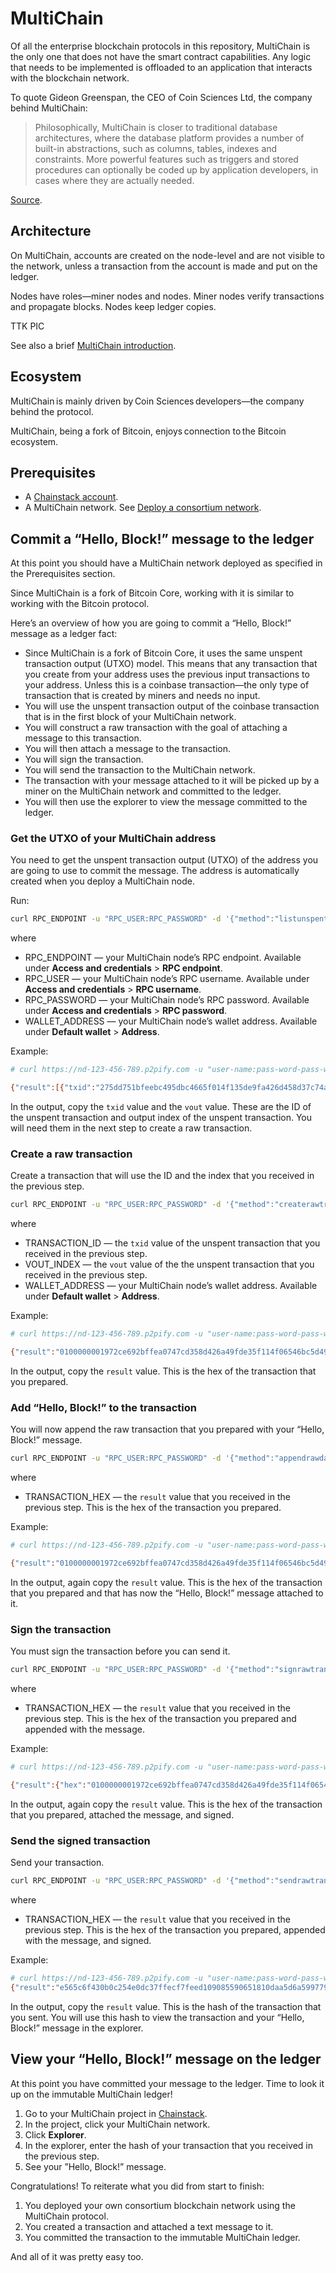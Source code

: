 # MultiChain

Of all the enterprise blockchain protocols in this repository, MultiChain is the only one that does not have the smart contract capabilities. Any logic that needs to be implemented is offloaded to an application that interacts with the blockchain network.

To quote Gideon Greenspan, the CEO of Coin Sciences Ltd, the company behind MultiChain:

> Philosophically, MultiChain is closer to traditional database architectures, where the database platform provides a number of built-in abstractions,
> such as columns, tables, indexes and constraints. More powerful features such as triggers and stored procedures can optionally be coded up by
> application developers, in cases where they are actually needed.

[Source](https://www.multichain.com/blog/2018/12/smart-contract-showdown/).

## Architecture

On MultiChain, accounts are created on the node-level and are not visible to the network, unless a transaction from the account is made and put on the ledger.

Nodes have roles—miner nodes and nodes. Miner nodes verify transactions and propagate blocks. Nodes keep ledger copies.

TTK PIC

See also a brief [MultiChain introduction](https://docs.chainstack.com/blockchains/multichain).

## Ecosystem

MultiChain is mainly driven by Coin Sciences developers—the company behind the protocol.

MultiChain, being a fork of Bitcoin, enjoys connection to the Bitcoin ecosystem.

## Prerequisites

* A [Chainstack account](https://console.chainstack.com/).
* A MultiChain network. See [Deploy a consortium network](https://docs.chainstack.com/platform/deploy-a-consortium-network).

## Commit a “Hello, Block!” message to the ledger

At this point you should have a MultiChain network deployed as specified in the Prerequisites section.

Since MultiChain is a fork of Bitcoin Core, working with it is similar to working with the Bitcoin protocol.

Here’s an overview of how you are going to commit a “Hello, Block!” message as a ledger fact:

* Since MultiChain is a fork of Bitcoin Core, it uses the same unspent transaction output (UTXO) model. This means that any transaction that you create from your address uses the previous input transactions to your address. Unless this is a coinbase transaction—the only type of transaction that is created by miners and needs no input.
* You will use the unspent transaction output of the coinbase transaction that is in the first block of your MultiChain network.
* You will construct a raw transaction with the goal of attaching a message to this transaction.
* You will then attach a message to the transaction.
* You will sign the transaction.
* You will send the transaction to the MultiChain network.
* The transaction with your message attached to it will be picked up by a miner on the MultiChain network and committed to the ledger.
* You will then use the explorer to view the message committed to the ledger.

### Get the UTXO of your MultiChain address

You need to get the unspent transaction output (UTXO) of the address you are going to use to commit the message. The address is automatically created when you deploy a MultiChain node.

Run:

``` bash
curl RPC_ENDPOINT -u "RPC_USER:RPC_PASSWORD" -d '{"method":"listunspent","params":[0,999999,["WALLET_ADDRESS"]],"id":0}'
```

where

* RPC_ENDPOINT — your MultiChain node’s RPC endpoint. Available under **Access and credentials** > **RPC endpoint**.
* RPC_USER — your MultiChain node’s RPC username. Available under **Access and credentials** > **RPC username**.
* RPC_PASSWORD — your MultiChain node’s RPC password. Available under **Access and credentials** > **RPC password**.
* WALLET_ADDRESS — your MultiChain node’s wallet address. Available under **Default wallet** > **Address**.

Example:

``` bash
# curl https://nd-123-456-789.p2pify.com -u "user-name:pass-word-pass-word-pass-word" -d '{"method":"listunspent","params":[0,999999,["1KMhZ2btBe98cbdky1drfB5gaZHban8wDdAjQf"]],"id":0}'

{"result":[{"txid":"275dd751bfeebc495dbc4665f014f135de9fa426d458d37c74a0febf92e62c97","vout":0,"address":"1KMhZ2btBe98cbdky1drfB5gaZHban8wDdAjQf","account":"","scriptPubKey":"76a91487d23acdf7e4ad72db0e99c5d60886b47241903988ac1473706b700700000000000000ffffffff812aaa5f75","amount":0,"confirmations":11,"cansend":true,"spendable":true,"assets":[],"permissions":[{"for":null,"connect":true,"send":true,"receive":true,"create":false,"issue":false,"mine":false,"admin":false,"activate":false,"custom":[],"startblock":0,"endblock":4294967295,"timestamp":1604987521}]}],"error":null,"id":0}
```

In the output, copy the `txid` value and the `vout` value. These are the ID of the unspent transaction and output index of the unspent transaction. You will need them in the next step to create a raw transaction.

### Create a raw transaction

Create a transaction that will use the ID and the index that you received in the previous step.

``` bash
curl RPC_ENDPOINT -u "RPC_USER:RPC_PASSWORD" -d '{"method":"createrawtransaction","params":[[{"txid":"TRANSACTION_ID","vout":VOUT_INDEX}],{"WALLET_ADDRESS":0}],"id":1}'
```

where

* TRANSACTION_ID — the `txid` value of the unspent transaction that you received in the previous step.
* VOUT_INDEX — the `vout` value of the the unspent transaction that you received in the previous step.
* WALLET_ADDRESS — your MultiChain node’s wallet address. Available under **Default wallet** > **Address**.

Example:

``` bash
# curl https://nd-123-456-789.p2pify.com -u "user-name:pass-word-pass-word-pass-word" -d '{"method":"createrawtransaction","params":[[{"txid":"275dd751bfeebc495dbc4665f014f135de9fa426d458d37c74a0febf92e62c97","vout":0}],{"1KMhZ2btBe98cbdky1drfB5gaZHban8wDdAjQf":0}],"id":1}'

{"result":"0100000001972ce692bffea0747cd358d426a49fde35f114f06546bc5d49bceebf51d75d270000000000ffffffff0100000000000000001976a91487d23acdf7e4ad72db0e99c5d60886b47241903988ac00000000","error":null,"id":1}
```

In the output, copy the `result` value. This is the hex of the transaction that you prepared.

### Add “Hello, Block!” to the transaction

You will now append the raw transaction that you prepared with your “Hello, Block!” message.

``` bash
curl RPC_ENDPOINT -u "RPC_USER:RPC_PASSWORD" -d '{"method":"appendrawdata","params":["TRANSACTION_HEX",{"text":"Hello, Block!"}],"id":2}'
```

where

* TRANSACTION_HEX — the `result` value that you received in the previous step. This is the hex of the transaction you prepared.

Example:

``` bash
# curl https://nd-123-456-789.p2pify.com -u "user-name:pass-word-pass-word-pass-word" -d '{"method":"appendrawdata","params":["0100000001972ce692bffea0747cd358d426a49fde35f114f06546bc5d49bceebf51d75d270000000000ffffffff0100000000000000001976a91487d23acdf7e4ad72db0e99c5d60886b47241903988ac00000000",{"text":"Hello, Block!"}],"id":2}'

{"result":"0100000001972ce692bffea0747cd358d426a49fde35f114f06546bc5d49bceebf51d75d270000000000ffffffff0200000000000000001976a91487d23acdf7e4ad72db0e99c5d60886b47241903988ac0000000000000000160573706b6601756a0d48656c6c6f2c20426c6f636b2100000000","error":null,"id":2}
```

In the output, again copy the `result` value. This is the hex of the transaction that you prepared and that has now the “Hello, Block!” message attached to it.

### Sign the transaction

You must sign the transaction before you can send it.

``` bash
curl RPC_ENDPOINT -u "RPC_USER:RPC_PASSWORD" -d '{"method":"signrawtransaction","params":["TRANSACTION_HEX"],"id":3}
```

where

* TRANSACTION_HEX — the `result` value that you received in the previous step. This is the hex of the transaction you prepared and appended with the message.

Example:

``` bash
# curl https://nd-123-456-789.p2pify.com -u "user-name:pass-word-pass-word-pass-word" -d '{"method":"signrawtransaction","params":["0100000001972ce692bffea0747cd358d426a49fde35f114f06546bc5d49bceebf51d75d270000000000ffffffff0200000000000000001976a91487d23acdf7e4ad72db0e99c5d60886b47241903988ac0000000000000000160573706b6601756a0d48656c6c6f2c20426c6f636b2100000000"],"id":3}'

{"result":{"hex":"0100000001972ce692bffea0747cd358d426a49fde35f114f06546bc5d49bceebf51d75d27000000006a47304402205e7ee933fd8d4326b94eb91d612628a7e70bc44a211da15161f2fe0810a9a12a022010afba9c9f2936c04806905413f3842f6f9aec7e7de9618f1c3b5293d509d15f012102c9529cc66527d40325631d8a5d7533ec2d562a9870d66353fa01835349338f2fffffffff0200000000000000001976a91487d23acdf7e4ad72db0e99c5d60886b47241903988ac0000000000000000160573706b6601756a0d48656c6c6f2c20426c6f636b2100000000","complete":true},"error":null,"id":3}
```

In the output, again copy the `result` value. This is the hex of the transaction that you prepared, attached the message, and signed.

### Send the signed transaction

Send your transaction.

``` bash
curl RPC_ENDPOINT -u "RPC_USER:RPC_PASSWORD" -d '{"method":"sendrawtransaction","params":["TRANSACTION_HEX"],"id":4}'
```

where

* TRANSACTION_HEX — the `result` value that you received in the previous step. This is the hex of the transaction you prepared, appended with the message, and signed.

Example:

``` bash
# curl https://nd-123-456-789.p2pify.com -u "user-name:pass-word-pass-word-pass-word" -d '{"method":"sendrawtransaction","params":["0100000001972ce692bffea0747cd358d426a49fde35f114f06546bc5d49bceebf51d75d27000000006a47304402205e7ee933fd8d4326b94eb91d612628a7e70bc44a211da15161f2fe0810a9a12a022010afba9c9f2936c04806905413f3842f6f9aec7e7de9618f1c3b5293d509d15f012102c9529cc66527d40325631d8a5d7533ec2d562a9870d66353fa01835349338f2fffffffff0200000000000000001976a91487d23acdf7e4ad72db0e99c5d60886b47241903988ac0000000000000000160573706b6601756a0d48656c6c6f2c20426c6f636b2100000000"],"id":4}'
{"result":"e565c6f430b0c254e0dc37ffecf7feed109085590651810daa5d6a5997792fb5","error":null,"id":4}
```

In the output, copy the `result` value. This is the hash of the transaction that you sent. You will use this hash to view the transaction and your “Hello, Block!” message in the explorer.

## View your “Hello, Block!” message on the ledger

At this point you have committed your message to the ledger. Time to look it up on the immutable MultiChain ledger!

1. Go to your MultiChain project in [Chainstack](https://console.chainstack.com/).
1. In the project, click your MultiChain network.
1. Click **Explorer**.
1. In the explorer, enter the hash of your transaction that you received in the previous step.
1. See your ”Hello, Block!” message.

Congratulations! To reiterate what you did from start to finish:

1. You deployed your own consortium blockchain network using the MultiChain protocol.
1. You created a transaction and attached a text message to it.
1. You committed the transaction to the immutable MultiChain ledger.

And all of it was pretty easy too.
